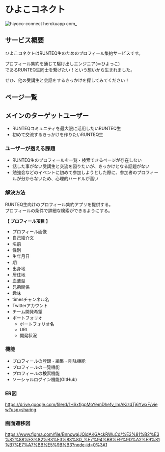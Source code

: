 # ひよこコネクト
![hiyoco-connect herokuapp com_](https://user-images.githubusercontent.com/84756197/158797742-eddc95d7-3069-4ef5-8a61-0b21bf0aded8.png)

## サービス概要
ひよこコネクトはRUNTEQ生のためのプロフィール集約サービスです。

プロフィール集約を通じて駆け出しエンジニア(＝ひよっこ)<br>
であるRUNTEQ生同士を繋げたい！という想いから生まれました。<br>

ぜひ、他の受講生と会話をするきっかけを探してみてください！

## ページ一覧


## メインのターゲットユーザー
- RUNTEQコミュニティを最大限に活用したいRUNTEQ生
- 初めて交流するきっかけを作りたいRUNTEQ生

### ユーザーが抱える課題
- RUNTEQ生のプロフィールを一覧・検索できるページが存在しない
- 話した事がない受講生と交流を図りたいが、きっかけとなる話題がない
- 勉強会などのイベントに初めて参加しようとした際に、参加者のプロフィールが分からないため、心理的ハードルが高い

### 解決方法
RUNTEQ生向けのプロフィール集約アプリを提供する。<br>
プロフィールの条件で詳細な検索ができるようにする。

**【 プロフィール項目 】**
- プロフィール画像
- 自己紹介文
- 名前
- 性別
- 生年月日
- 期
- 出身地
- 居住地
- 血液型
- 兄弟関係
- 趣味
- timesチャンネル名
- Twitterアカウント
- チーム開発希望
- ポートフォリオ
    - ポートフォリオ名
    - URL
    - 開発状況

### 機能
- プロフィールの登録・編集・削除機能
- プロフィールの一覧機能
- プロフィールの検索機能
- ソーシャルログイン機能(GItHub)

### ER図
https://drive.google.com/file/d/1HSxflgpMoYemDhefv_lmAKizdTj6YwxF/view?usp=sharing

### 画面遷移図
https://www.figma.com/file/BnncwajJQidAKGAckRWuCd/%E3%81%B2%E3%82%88%E3%82%B3%E3%83%8D_%E7%94%BB%E9%9D%A2%E9%81%B7%E7%A7%BB%E5%9B%B3?node-id=0%3A1

